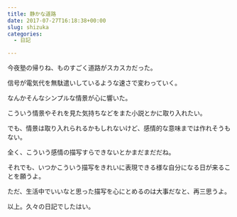 ```yaml
---
title: 静かな道路
date: 2017-07-27T16:18:38+00:00
slug: shizuka
categories:
  - 日記

---
```

今夜塾の帰りね、ものすごく道路がスカスカだった。

信号が電気代を無駄遣いしているような速さで変わっていく。

なんかそんなシンプルな情景が心に響いた。

こういう情景やそれを見た気持ちなどをまた小説とかに取り入れたい。

でも、情景は取り入れられるかもしれないけど、感情的な意味までは作れそうもない。

全く、こういう感情の描写すらできないとかまだまだだね。

それでも、いつかこういう描写をきれいに表現できる様な自分になる日が来ることを願うよ。

ただ、生活中でいいなと思った描写を心にとめるのは大事だなと、再三思うよ。

以上。久々の日記でしたはい。
